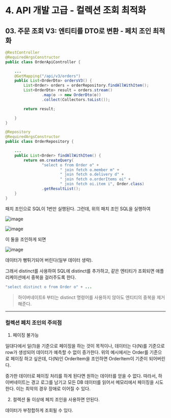 # 4. API 개발 고급 - 컬렉션 조회 최적화
## 03. 주문 조회 V3: 엔티티를 DTO로 변환 - 페치 조인 최적화
```java
@RestController
@RequiredArgsConstructor
public class OrderApiController {

    ...
    @GetMapping("/api/v3/orders")
    public List<OrderDto> ordersV3() {
        List<Order> orders = orderRepository.findAllWithItem();
        List<OrderDto> result = orders.stream()
                .map(o -> new OrderDto(o))
                .collect(Collectors.toList());

        return result;

    }
}
```
```java
@Repository
@RequiredArgsConstructor
public class OrderRepository {

    ...
    public List<Order> findAllWithItem() {
        return em.createQuery(
                "select o from Order o" +
                        " join fetch o.member m" +
                        " join fetch o.delivery d" +
                        " join fetch o.orderItems oi" +
                        " join fetch oi.item i", Order.class)
                .getResultList();
    }
}
```
패치 조인으로 SQL이 1번만 실행된다.
그런데, 위의 패치 조인 SQL을 실행하여

![image](https://github.com/GYUNGAEEEE/inflearn-SpringBoot-JPA/assets/158580466/91659dd7-87cb-4f2a-9418-1c4bc46c2624)

![image](https://github.com/GYUNGAEEEE/inflearn-SpringBoot-JPA/assets/158580466/8dad983d-c372-44f1-b9a7-43e9c7b8ff8d)

이 둘을 조인하게 되면

![image](https://github.com/GYUNGAEEEE/inflearn-SpringBoot-JPA/assets/158580466/c3382dfa-80f7-4abd-a3c2-aa10ea2d2a0d)

데이터가 뻥튀기되어 버린다(일부 데이터 생략).

그래서 distinct를 사용하여 SQL에 distinct를 추가하고, 같은 엔티티가 조회되면 애플리케이션에서 중복을 걸러주도록 한다.
```java
"select distinct o from Order o" + ...
```
> 하이버네이트6 부터는 distinct 명령어를 사용하지 않아도 엔티티의 중복을 제거해준다.

***
### 컬렉션 페치 조인의 주의점
1. 페이징 불가능

일대다에서 일(1)을 기준으로 페이징을 하는 것이 목적이나, 데이터는 다(N)를 기준으로 row가 생성되어 데이터가 예측할 수 없이 증가한다.
위의 예시에서는 Order를 기준으로 페이징 하고 싶은데, 다(N)인 OrderItem을 조인하면 OrderItem이 기준이 되어버린다.

증가한 데이터로 페이징 처리를 하게 된다면 원하는 데이터를 얻을 수 없다.
따라서, 하이버네이트는 경고 로그를 남기고 모든 DB 데이터를 읽어서 메모리에서 페이징을 시도한다. 이는 최악의 경우 장애로 이어질 수 있다.

2. 컬렉션 둘 이상에 페치 조인을 사용하면 안된다.

데이터가 부정합하게 조회될 수 있다.


